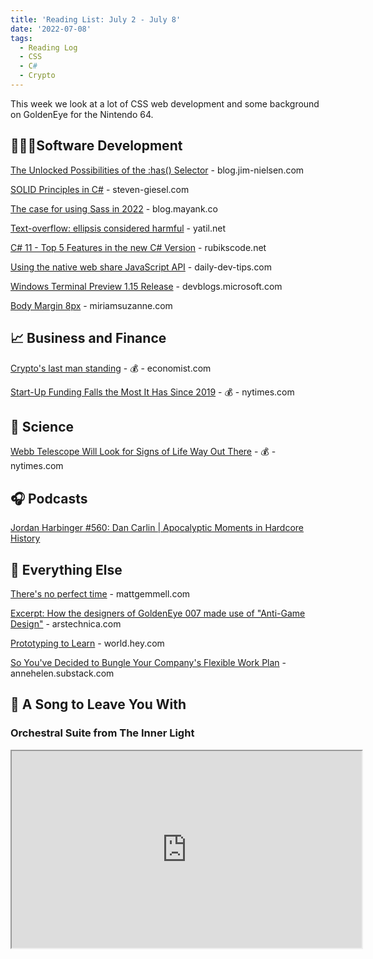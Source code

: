 ```yaml
---
title: 'Reading List: July 2 - July 8'
date: '2022-07-08'
tags:
  - Reading Log
  - CSS
  - C#
  - Crypto
---
```


This week we look at a lot of CSS web development and some background on GoldenEye for the Nintendo 64.
<!-- excerpt -->

<div class="reading-log"></div>

## 👨🏼‍💻Software Development

[The Unlocked Possibilities of the :has() Selector](https://blog.jim-nielsen.com/2022/unlocked-possibilities-of-has-selector/) - blog.jim-nielsen.com

[SOLID Principles in C#](https://steven-giesel.com/blogPost/a252f2da-1ae8-4449-9b5f-43657308eabb) - steven-giesel.com

[The case for using Sass in 2022](https://blog.mayank.co/the-case-for-using-sass-in-2022) - blog.mayank.co

[Text-overflow: ellipsis considered harmful](https://yatil.net/blog/text-overflow-ellipsis-harmful) - yatil.net

[C# 11 - Top 5 Features in the new C# Version](https://rubikscode.net/2022/06/20/c-11-top-5-features-in-the-new-c-version/) - rubikscode.net

[Using the native web share JavaScript API](https://daily-dev-tips.com/posts/using-the-native-web-share-javascript-api/) - daily-dev-tips.com

[Windows Terminal Preview 1.15 Release](https://devblogs.microsoft.com/commandline/windows-terminal-preview-1-15-release/) - devblogs.microsoft.com

[Body Margin 8px](https://www.miriamsuzanne.com/2022/07/04/body-margin-8px/) - miriamsuzanne.com

## 📈 Business and Finance

[Crypto's last man standing](https://www.economist.com/finance-and-economics/2022/07/05/cryptos-last-man-standing) - 💰 - economist.com

[Start-Up Funding Falls the Most It Has Since 2019](https://www.nytimes.com/2022/07/07/technology/tech-start-up-funding.html) - 💰 - nytimes.com

## 🔬 Science

[Webb Telescope Will Look for Signs of Life Way Out There](https://www.nytimes.com/2022/07/02/science/webb-telescope-exoplanets-atmosphere.html) - 💰 - nytimes.com

## 🎧 Podcasts

[Jordan Harbinger #560: Dan Carlin | Apocalyptic Moments in Hardcore History](https://www.jordanharbinger.com/dan-carlin-apocalyptic-moments-in-hardcore-history/)

## 🎒 Everything Else

[There's no perfect time](https://mattgemmell.com/theres-no-perfect-time/) - mattgemmell.com

[Excerpt: How the designers of GoldenEye 007 made use of "Anti-Game Design"](https://arstechnica.com/gaming/2022/07/book-excerpt-anti-game-design-and-the-making-of-goldeneye-007/) - arstechnica.com

[Prototyping to Learn](https://world.hey.com/rjs/21-prototyping-to-learn-726e2d3e) - world.hey.com

[So You've Decided to Bungle Your Company's Flexible Work Plan](https://annehelen.substack.com/p/so-youve-decided-to-bungle-your-companys) - annehelen.substack.com

## 🎵 A Song to Leave You With

### Orchestral Suite from The Inner Light

<fit-vids>
    <iframe
        width="560"
        height="315"
        src="https://www.youtube.com/embed/eujM5uoo-l0"
        title="Orchestral Suite from The Inner Light"
        allow="accelerometer; autoplay; clipboard-write; encrypted-media; gyroscope; picture-in-picture"
        allowfullscreen></iframe>
</fit-vids>